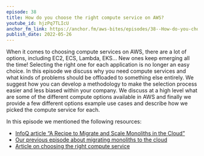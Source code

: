 ```yaml
---
episode: 38
title: How do you choose the right compute service on AWS?
youtube_id: hjzPq7TLIcU
anchor_fm_link: https://anchor.fm/aws-bites/episodes/38--How-do-you-choose-the-right-compute-service-on-AWS-e1j2416
publish_date: 2022-05-26
---
```



When it comes to choosing compute services on AWS, there are a lot of options, including EC2, ECS, Lambda, EKS… New ones keep emerging all the time! Selecting the right one for each application is no longer an easy choice. In this episode we discuss why you need compute services and what kinds of problems should be offloaded to something else entirely. We suggest how you can develop a methodology to make the selection process easier and less biased within your company. We discuss at a high level what are some of the different compute options available in AWS and finally we provide a few different options example use cases and describe how we picked the compute service for each.

In this episode we mentioned the following resources:

  - [InfoQ article “A Recipe to Migrate and Scale Monoliths in the Cloud”](https://www.infoq.com/articles/cloud-migrate-scale/) 
  - [Our previous episode about migrating monoliths to the cloud](https://www.youtube.com/watch?v=GYa2RkYDfBQ)
  - [Article on choosing the right compute service](https://www.fourtheorem.com/blog/aws-compute)